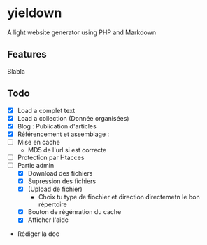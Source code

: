 # yieldown
A light website generator using PHP and Markdown

## Features


Blabla

## Todo

* [x] Load a complet text
* [x] Load a collection (Donnée organisées)
* [x] Blog : Publication d'articles
* [x] Référencement et assemblage :
* [ ] Mise en cache
	* MD5 de l'url si est correcte
* [ ] Protection par Htacces
* [ ] Partie admin
	* [x] Download des fichiers
	* [x] Supression des fichiers
	* [x] (Upload de fichier)
		* Choix tu type de fiochier et direction directemetn le bon répertoire
	* [x] Bouton de régénration du cache
	* [x] Afficher l'aide
* Rédiger la doc
